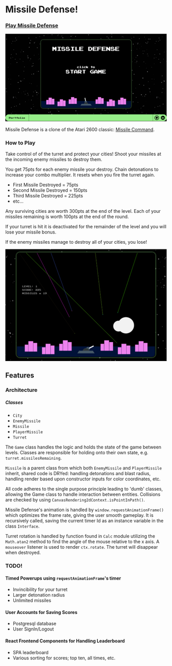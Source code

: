# Missile Defense!
### [Play Missile Defense][3]
![Start][2]

Missile Defense is a clone of the Atari 2600 classic: [Missile Command][1].

### How to Play
  Take control of of the turret and protect your cities! Shoot your missiles at the incoming enemy missiles to destroy them.

  You get 75pts for each enemy missile your destroy. Chain detonations to increase your combo multiplier. It resets when you fire the turret again.

  * First Missile Destroyed = 75pts
  * Second Missile Destroyed = 150pts
  * Third Missile Destroyed = 225pts
  * etc...

  Any surviving cities are worth 300pts at the end of the level.
  Each of your missiles remaining is worth 100pts at the end of the round.

  If your turret is hit it is deactivated for the remainder of the level and you will lose your missile bonus. 
  
  If the enemy missiles manage to destroy all of your cities, you lose!

  ![Gameplay][4]


## Features

### Architecture

##### Classes
  * `City`
  * `EnemyMissile`
  * `Missile`
  * `PlayerMissile`
  * `Turret`

The `Game` class handles the logic and holds the state of the game between levels. Classes are responsible for holding onto their own state, e.g. `turret.missilesRemaining`.

`Missile` is a parent class from which both `EnemyMissile` and `PlayerMissile` inherit, shared code is DRYed: handling detonations and blast radius, handling render based upon constructor inputs for color coordinates, etc.

All code adheres to the single purpose principle leading to 'dumb' classes, allowing the Game class to handle interaction between entities. Collisions are checked by using `CanvasRendering2dContext.isPointInPath()`.

  Missile Defense's animation is handled by `window.requestAnimationFrame()` which optimizes the frame rate, giving the user smooth gameplay. It is recursively called, saving the current timer Id as an instance variable in the class `Interface`.

Turret rotation is handled by function found in `Calc` module utilizing the `Math.atan2` method to find the angle of the mouse relative to the x axis. A `mouseover` listener is used to render `ctx.rotate`. The turret will disappear when destroyed.


### TODO!

#### Timed Powerups using `requestAnimationFrame`'s timer
  * Invincibility for your turret
  * Larger detonation radius
  * Unlimited missiles

#### User Accounts for Saving Scores
  * Postgresql database
  * User SignIn/Logout

#### React Frontend Components for Handling Leaderboard
  * SPA leaderboard
  * Various sorting for scores; top ten, all times, etc.








  [1]: https://en.wikipedia.org/wiki/Missile_Command
  [2]: ./docs/images/main.png
  [3]: https://www.missile-defense.com
  [4]: ./docs/images/gameplay.png
